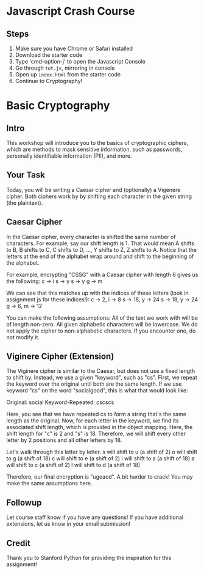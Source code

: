 # Javascript Crash Course

## Steps

1. Make sure you have Chrome or Safari installed
2. Download the starter code
3. Type 'cmd-option-j' to open the Javascript Console
4. Go through `tut.js`, mirroring in console
5. Open up `index.html` from the starter code
6. Continue to Cryptography!

# Basic Cryptography

## Intro
This workshop will introduce you to the basics of cryptographic ciphers, which are methods to mask sensitive information, such as passwords, personally identifiable information (PII), and more.

## Your Task
Today, you will be writing a Caesar cipher and (optionally) a Vigenere cipher. Both ciphers work by by shifting each character in the given string (the plaintext).

## Caesar Cipher
In the Caesar cipher, every character is shifted the same number of characters. For example, say our shift length is 1. That would mean A shifts to B, B shifts to C, C shifts to D, ..., Y shifts to Z, Z shifts to A. Notice that the letters at the end of the alphabet wrap around and shift to the beginning of the alphabet.

For example, encrypting "CSSG" with a Caesar cipher with length 6 gives us the following:
c -> i
s -> y
s -> y
g -> m

We can see that this matches up with the indices of these letters (look in assignment.js for these indices!):
c -> 2, i -> 8
s -> 18, y -> 24
s -> 18, y -> 24
g -> 6, m -> 12

You can make the following assumptions:
    All of the text we work with will be of length non-zero.
    All given alphabetic characters will be lowercase.
    We do not apply the cipher to non-alphabetic characters. If you encounter one, do not modify it.

## Viginere Cipher (Extension)
The Viginere cipher is similar to the Caesar, but does not use a fixed length to shift by. Instead, we use a given "keyword", such as "cs". First, we repeat the keyword over the original until both are the same length. If we use keyword "cs" on the word "socialgood", this is what that would look like:

Original: social
Keyword-Repeated: cscscs

Here, you see that we have repeated cs to form a string that's the same length as the original. Now, for each letter in the keyword, we find its associated shift length, which is provided in the object mapping. Here, the shift length for "c" is 2 and "s" is 18. Therefore, we will shift every other letter by 2 positions and all other letters by 18.

Let's walk through this letter by letter.
s will shift to u (a shift of 2)
o will shift to g (a shift of 18)
c will shift to e (a shift of 2)
i will shift to a (a shift of 18)
a will shift to c (a shift of 2)
l will shift to d (a shift of 18)

Therefore, our final encryption is "ugeacd". A bit harder to crack! You may make the same assumptions here.

## Followup
Let course staff know if you have any questions! If you have additional extensions, let us know in your email submission!

## Credit
Thank you to Stanford Python for providing the inspiration for this assignment!

